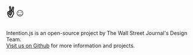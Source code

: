 <footer intent in-width in-container>
	<div class="inner">
		<h1>✌☺</h1>
		<p>Intention.js is an open-source project by The Wall Street Journal's Design Team.<br/><a href="https://github.com/wsjdesign/" target="_blank">Visit us on Github</a> for more information and projects.</p>
	</div>
</footer>